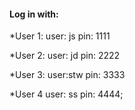 #### **Log in with**:

*User 1:
    user: js
    pin: 1111

*User 2: 
    user: jd
    pin: 2222

*User 3:
    user:stw
    pin: 3333

*User 4
    user: ss
    pin: 4444;